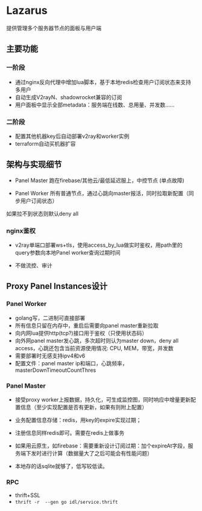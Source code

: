 # Lazarus

提供管理多个服务器节点的面板与用户端

## 主要功能

### 一阶段

- 通过nginx反向代理中增加lua脚本，基于本地redis检查用户订阅状态来支持多用户
- 自动生成V2rayN、shadowrocket兼容的订阅
- 用户面板中显示全部metadata：服务端在线数、总用量、并发数……

### 二阶段

- 配置其他机器key后自动部署v2ray和worker实例
- terraform自动买机器扩容

## 架构与实现细节

- Panel Master
跑在firebase/其他云/最低延迟服上，中控节点 (单点故障)

- Panel Worker
所有普通节点，通过心跳向master报活，同时拉取新配置（同步用户订阅状态）  

如果拉不到状态则默认deny all 

### nginx鉴权

- v2ray单端口部署ws+tls，使用access_by_lua做实时鉴权，用path里的query参数向本地Panel worker查询过期时间

- 不做流控、审计

## Proxy Panel Instances设计

### Panel Worker

- golang写，二进制可直接部署
- 所有信息只留在内存中，重启后需要向panel master重新拉取
- 向内网lua提供http(tcp?)接口用于鉴权（只使用状态码）
- 向外网panel master发心跳，多次超时则认为master down，deny all access，心跳还包含当前资源使用情况: CPU, MEM，带宽，并发数
- 需要部署时无感支持ipv4和v6
- 配置文件：panel master ip和端口，心跳频率，masterDownTimeoutCountThres

### Panel Master

- 接受proxy worker上报数据，持久化，可生成监控图，同时响应中增量更新配置信息（至少实现配置是否有更新，如果有则附上配置）
- 业务配置信息存储：redis，用key的expire实现过期；
- 注册信息同样redis即可。需要在redis上做事务

- 如果用云原生，如firebase：需要重新设计订阅过期：加个expireAt字段，服务端下发时进行计算（数据量大了之后可能会有性能问题）
- 本地存的话sqlite就够了，低写较低读。

### RPC

- thrift+SSL
- `thrift -r  --gen go idl/service.thrift`
